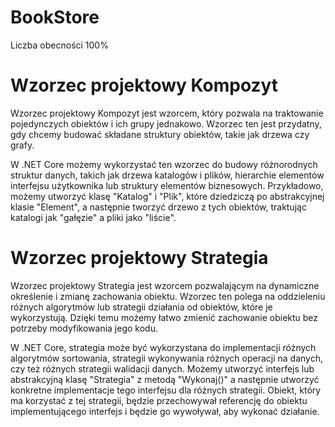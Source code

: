 # BookStore
Liczba obecności 100%

# Wzorzec projektowy Kompozyt
Wzorzec projektowy Kompozyt jest wzorcem, który pozwala na traktowanie pojedynczych obiektów i ich grupy jednakowo. Wzorzec ten jest przydatny, gdy chcemy budować składane struktury obiektów, takie jak drzewa czy grafy.

W .NET Core możemy wykorzystać ten wzorzec do budowy różnorodnych struktur danych, takich jak drzewa katalogów i plików, hierarchie elementów interfejsu użytkownika lub struktury elementów biznesowych. Przykładowo, możemy utworzyć klasę "Katalog" i "Plik", które dziedziczą po abstrakcyjnej klasie "Element", a następnie tworzyć drzewo z tych obiektów, traktując katalogi jak "gałęzie" a pliki jako "liście".

# Wzorzec projektowy Strategia
Wzorzec projektowy Strategia jest wzorcem pozwalającym na dynamiczne określenie i zmianę zachowania obiektu. Wzorzec ten polega na oddzieleniu różnych algorytmów lub strategii działania od obiektów, które je wykorzystują. Dzięki temu możemy łatwo zmienić zachowanie obiektu bez potrzeby modyfikowania jego kodu.

W .NET Core, strategia może być wykorzystana do implementacji różnych algorytmów sortowania, strategii wykonywania różnych operacji na danych, czy też różnych strategii walidacji danych. Możemy utworzyć interfejs lub abstrakcyjną klasę "Strategia" z metodą "Wykonaj()" a następnie utworzyć konkretne implementacje tego interfejsu dla różnych strategii. Obiekt, który ma korzystać z tej strategii, będzie przechowywał referencję do obiektu implementującego interfejs i będzie go wywoływał, aby wykonać działanie.
